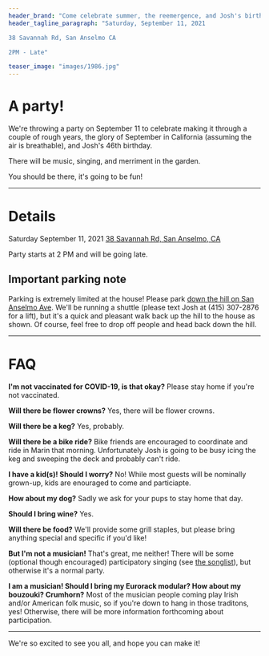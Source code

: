 ```yaml
---
header_brand: "Come celebrate summer, the reemergence, and Josh's birthday"
header_tagline_paragraph: "Saturday, September 11, 2021

38 Savannah Rd, San Anselmo CA

2PM - Late"

teaser_image: "images/1986.jpg" 
---
```


# A party!

We're throwing a party on September 11 to celebrate making it through a couple of rough years, the glory of September in California (assuming the air is breathable), and Josh's 46th birthday.

There will be music, singing, and merriment in the garden. 

You should be there, it's going to be fun!

---

# Details

Saturday September 11, 2021
[38 Savannah Rd, San Anselmo, CA](https://www.google.com/maps/place/38+Savannah+Rd,+San+Anselmo,+CA+94960/@37.9777021,-122.5754974,17z/data=!3m1!4b1!4m5!3m4!1s0x8085971a3832def7:0xe23bef4efbf62a13!8m2!3d37.9776979!4d-122.5733087)

Party starts at 2 PM and will be going late.

## Important parking note

Parking is extremely limited at the house! Please park [down the hill on San Anselmo Ave](https://www.google.com/maps/dir/Yolanda+Station,+San+Anselmo,+CA+94960/38+Savannah+Road,+San+Anselmo,+CA/@37.9780242,-122.5743984,18z/data=!3m1!4b1!4m14!4m13!1m5!1m1!1s0x8085975ae268cceb:0xe034dd47dce17fec!2m2!1d-122.5721962!2d37.9794927!1m5!1m1!1s0x8085971a3832def7:0xe23bef4efbf62a13!2m2!1d-122.5733087!2d37.9776979!3e2). We'll be running a shuttle (please text Josh at (415) 307-2876 for a lift), but it's a quick and pleasant walk back up the hill to the house as shown. Of course, feel free to drop off people and head back down the hill.

--- 
# FAQ

**I'm not vaccinated for COVID-19, is that okay?** Please stay home if you're not vaccinated.

**Will there be flower crowns?** Yes, there will be flower crowns.

**Will there be a keg?** Yes, probably.

**Will there be a bike ride?** Bike friends are encouraged to coordinate and ride in Marin that morning. Unfortunately Josh is going to be busy icing the keg and sweeping the deck and probably can't ride.

**I have a kid(s)! Should I worry?** No! While most guests will be nominally grown-up, kids are enouraged to come and particiapte.

**How about my dog?** Sadly we ask for your pups to stay home that day.

**Should I bring wine?** Yes.

**Will there be food?** We'll provide some grill staples, but please bring anything special and specific if you'd like!

**But I'm not a musician!** That's great, me neither! There will be some (optional though encouraged) participatory singing (see [the songlist](https://open.spotify.com/playlist/7iQ7uCzqV50nDf81CYzxfT?si=77c32e80cf97406a)), but otherwise it's a normal party.

**I am a musician! Should I bring my Eurorack modular? How about my bouzouki? Crumhorn?** Most of the musician people coming play Irish and/or American folk music, so if you're down to hang in those traditons, yes! Otherwise, there will be more information forthcoming about participation.

---

We're so excited to see you all, and hope you can make it!